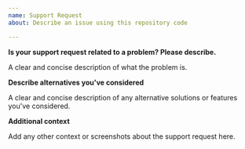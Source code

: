 ```yaml
---
name: Support Request
about: Describe an issue using this repository code

---
```


**Is your support request related to a problem? Please describe.**

A clear and concise description of what the problem is.

**Describe alternatives you've considered**

A clear and concise description of any alternative solutions or features you've considered.

**Additional context**

Add any other context or screenshots about the support request here.
